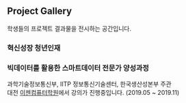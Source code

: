 ## Project Gallery

학생들의 프로젝트 결과물을 전시하는 공간입니다.

### 혁신성장 청년인재 
### 빅데이터를 활용한 스마트데이터 전문가 양성과정

과학기술정보통신부, IITP 정보통신기술센터, 한국생산성본부 주관 <br>
대전 [이젠컴퓨터학원](http://dj.ezenac.co.kr/)에서 강의가 진행중입니다.
(2019.05 ~ 2019.11)
